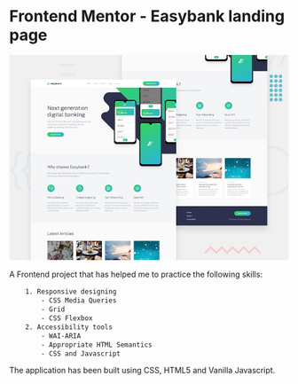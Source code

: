 # Frontend Mentor - Easybank landing page

![Design preview for the Easybank landing page coding challenge](./design/desktop-preview.jpg)

A Frontend project that has helped me to practice the following skills:    

        1. Responsive designing   
            - CSS Media Queries
            - Grid
            - CSS Flexbox
        2. Accessibility tools  
            - WAI-ARIA
            - Appropriate HTML Semantics
            - CSS and Javascript
           


The application has been built using CSS, HTML5 and Vanilla Javascript.
